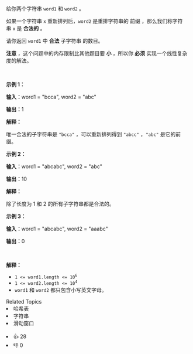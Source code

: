 <p>给你两个字符串&nbsp;<code>word1</code> 和&nbsp;<code>word2</code>&nbsp;。</p>

<p>如果一个字符串 <code>x</code>&nbsp;重新排列后，<code>word2</code>&nbsp;是重排字符串的&nbsp;<span data-keyword="string-prefix">前缀</span>&nbsp;，那么我们称字符串&nbsp;<code>x</code>&nbsp;是&nbsp;<strong>合法的</strong>&nbsp;。</p>

<p>请你返回 <code>word1</code>&nbsp;中 <strong>合法</strong>&nbsp;<span data-keyword="substring-nonempty">子字符串</span>&nbsp;的数目。</p>

<p><strong>注意</strong>&nbsp;，这个问题中的内存限制比其他题目要&nbsp;<strong>小</strong>&nbsp;，所以你&nbsp;<strong>必须</strong>&nbsp;实现一个线性复杂度的解法。</p>

<p>&nbsp;</p>

<p><strong class="example">示例 1：</strong></p>

<div class="example-block"> 
 <p><span class="example-io"><b>输入：</b>word1 = "bcca", word2 = "abc"</span></p> 
</div>

<p><span class="example-io"><b>输出：</b>1</span></p>

<p><strong>解释：</strong></p>

<p>唯一合法的子字符串是&nbsp;<code>"bcca"</code>&nbsp;，可以重新排列得到&nbsp;<code>"abcc"</code>&nbsp;，<code>"abc"</code>&nbsp;是它的前缀。</p>

<p><strong class="example">示例 2：</strong></p>

<div class="example-block"> 
 <p><span class="example-io"><b>输入：</b>word1 = "abcabc", word2 = "abc"</span></p> 
</div>

<p><span class="example-io"><b>输出：</b>10</span></p>

<p><strong>解释：</strong></p>

<p>除了长度为 1 和 2 的所有子字符串都是合法的。</p>

<p><strong class="example">示例 3：</strong></p>

<div class="example-block"> 
 <p><span class="example-io"><b>输入：</b>word1 = "abcabc", word2 = "aaabc"</span></p> 
</div>

<p><span class="example-io"><b>输出：</b>0</span></p>

<p>&nbsp;</p>

<p><strong>解释：</strong></p>

<ul> 
 <li><code>1 &lt;= word1.length &lt;= 10<sup>6</sup></code></li> 
 <li><code>1 &lt;= word2.length &lt;= 10<sup>4</sup></code></li> 
 <li><code>word1</code> 和&nbsp;<code>word2</code>&nbsp;都只包含小写英文字母。</li> 
</ul>

<div><div>Related Topics</div><div><li>哈希表</li><li>字符串</li><li>滑动窗口</li></div></div><br><div><li>👍 28</li><li>👎 0</li></div>